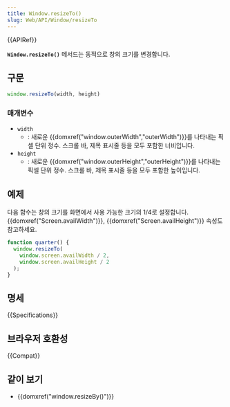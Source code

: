 ```yaml
---
title: Window.resizeTo()
slug: Web/API/Window/resizeTo
---
```

{{APIRef}}

**`Window.resizeTo()`** 메서드는 동적으로 창의 크기를 변경합니다.

## 구문

```js
window.resizeTo(width, height)
```

### 매개변수

- `width`
  - : 새로운 {{domxref("window.outerWidth","outerWidth")}}를 나타내는 픽셀 단위 정수. 스크롤 바, 제목 표시줄 등을 모두 포함한 너비입니다.
- `height`
  - : 새로운 {{domxref("window.outerHeight","outerHeight")}}를 나타내는 픽셀 단위 정수. 스크롤 바, 제목 표시줄 등을 모두 포함한 높이입니다.

## 예제

다음 함수는 창의 크기를 화면에서 사용 가능한 크기의 1/4로 설정합니다. {{domxref("Screen.availWidth")}}, {{domxref("Screen.availHeight")}} 속성도 참고하세요.

```js
function quarter() {
  window.resizeTo(
    window.screen.availWidth / 2,
    window.screen.availHeight / 2
  );
}
```

## 명세

{{Specifications}}

## 브라우저 호환성

{{Compat}}

## 같이 보기

- {{domxref("window.resizeBy()")}}

